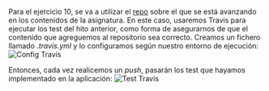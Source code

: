 Para el ejercicio 10, se va a utilizar el [repo](https://github.com/antoniorev/ListenYourMood) sobre el que se está avanzando en los contenidos de la asignatura.
En este caso, usaremos Travis para ejecutar los test del hito anterior, como forma de asegurarnos de que el contenido que agreguemos al repositorio sea correcto. Creamos un fichero llamado *.travis.yml* y lo configuramos según nuestro entorno de ejecución:
![Config Travis](https://github.com/AntonioRev/EjerciciosIV/tree/main/Hito4/images/config.png)

Entonces, cada vez realicemos un *push*, pasarán los test que hayamos implementado en la aplicación:
![Test Travis](https://github.com/AntonioRev/EjerciciosIV/tree/main/Hito4/images/travis.png)
